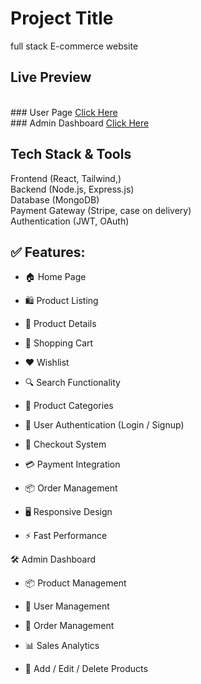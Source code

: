 # Project Title
full stack E-commerce website

## Live Preview
<br/>
### User Page
<a href="https://e-commerce-client-henna-three.vercel.app/" target="_blank">Click Here</a>
<br />
### Admin Dashboard 
<a href="https://e-commerce-admin-kappa-eight.vercel.app/" target="_blank">Click Here</a>

## Tech Stack & Tools
Frontend (React, Tailwind,) 
<br/>
Backend (Node.js, Express.js)
<br/>
Database (MongoDB)
<br/>
Payment Gateway (Stripe, case on delivery)
<br/>
Authentication (JWT, OAuth)

## ✅ Features:
- 🏠 Home Page

- 🛍️ Product Listing

- 📄 Product Details

- 🛒 Shopping Cart

- ❤️ Wishlist

- 🔍 Search Functionality

- 📂 Product Categories

- 👤 User Authentication (Login / Signup)

- 👛 Checkout System

- 💳 Payment Integration

- 📦 Order Management

- 🖥️ Responsive Design

- ⚡ Fast Performance

🛠️ Admin Dashboard

 - 📦 Product Management

 - 👥 User Management

 - 📑 Order Management

 - 📊 Sales Analytics

 - 📝 Add / Edit / Delete Products
